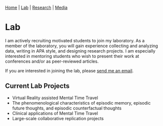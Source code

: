 [Home](https://jaredbranch.github.io/) | [Lab](https://jaredbranch.github.io/lab) | [Research](https://jaredbranch.github.io/research) | [Media](https://jaredbranch.github.io/media)
# Lab

I am actively recruiting motivated students to join my laboratory. As a member of the laboratory, you will gain experience collecting and analyzing data, writing in APA style, and designing research projects. I am especially interested in mentoring students who wish to present their work at conferences and/or as peer-reviewed articles. 

If you are interested in joining the lab, please [send me an email](mailto:Jared.Branch@Avila.edu).

## Current Lab Projects
* Virtual Reality assisted Mental Time Travel
* The phenomenological characteristics of episodic memory, episodic future thoughts, and episodic counterfactual thoughts
* Clinical applications of Mental Time Travel
* Large-scale collaborative replication projects

